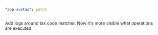 ```yaml
---
"app-avatax": patch
---
```


Add logs around tax code matcher. Now it's more visible what operations are executed
